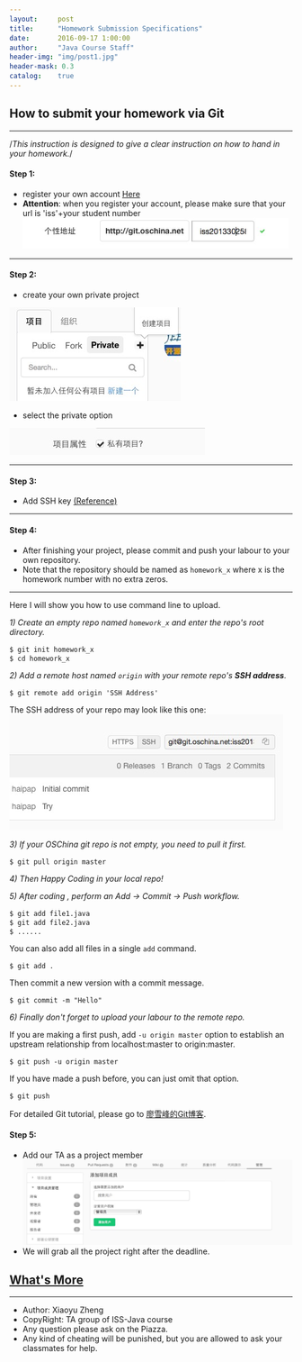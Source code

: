 ```yaml
---
layout:     post
title:      "Homework Submission Specifications"
date:       2016-09-17 1:00:00
author:     "Java Course Staff"
header-img: "img/post1.jpg"
header-mask: 0.3
catalog:    true
---
```


## How to submit your homework via Git
___

/*This instruction is designed to give a clear instruction on how to hand in your homework.*/

#### Step 1:

* register your own account [Here](http://git.oschina.net/)
* **Attention**: when you register your account, please make sure that your url is 'iss'+your student number
![](img/Submission-instruction/instruction_1.png)  

---

#### Step 2:

* create your own private project

![](img/Submission-instruction/instruction_3.png) 

* select the private option 

![](img/Submission-instruction/instruction_2.png)  

---

#### Step 3:

* Add SSH key [(Reference)](http://git.mydoc.io/?t=83157)

---

#### Step 4:

* After finishing your project, please commit and push your labour to your own repository.
* Note that the repository should be named as `homework_x` where x is the homework number with no extra zeros.

---

Here I will show you how to use command line to upload.

*1) Create an empty repo named `homework_x` and enter the repo's root directory.*

```
$ git init homework_x
$ cd homework_x
```

*2) Add a remote host named `origin` with your remote repo's **SSH address**.*

```
$ git remote add origin 'SSH Address'
```

The SSH address of your repo may look like this one:
![](img/Submission-instruction/instruction_4.png)  

*3) If your OSChina git repo is not empty, you need to pull it first.*

```
$ git pull origin master
```

*4) Then Happy Coding in your local repo!*

*5) After coding , perform an Add -> Commit -> Push workflow.*

```
$ git add file1.java
$ git add file2.java
$ ......
```

You can also add all files in a single `add` command.

```
$ git add .
```

Then commit a new version with a commit message.

```
$ git commit -m "Hello" 
```

*6) Finally don't forget to upload your labour to the remote repo.*

If you are making a first push, add `-u origin master` option to establish an upstream relationship from localhost:master to origin:master.

```
$ git push -u origin master
```

If you have made a push before, you can just omit that option.

```
$ git push
```

For detailed Git tutorial, please go to [廖雪峰的Git博客](http://www.liaoxuefeng.com/wiki/0013739516305929606dd18361248578c67b8067c8c017b000).

#### Step 5:

* Add our TA as a project member
![](img/Submission-instruction/instruction_5.png)
* We will grab all the project right after the deadline. 

## [What's More](http://git.mydoc.io/?t=84110)
---
* Author: Xiaoyu Zheng
* CopyRight: TA group of ISS-Java course
* Any question please ask on the Piazza.
* Any kind of cheating will be punished, but you are allowed to ask your classmates for help.
